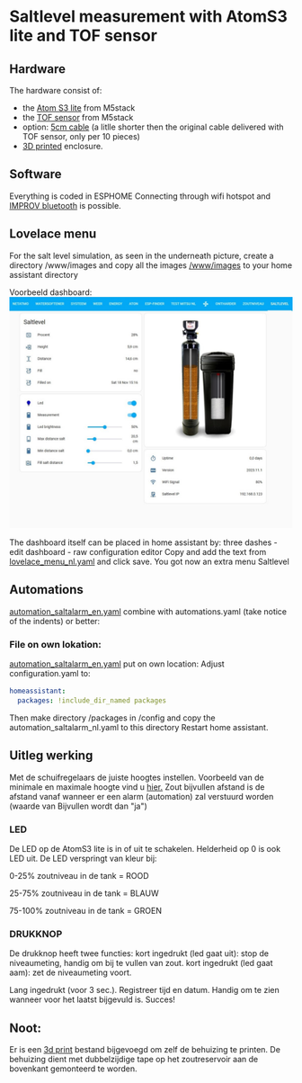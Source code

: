 # Saltlevel measurement with AtomS3 lite and TOF sensor

## Hardware
The hardware consist of:
- the [Atom S3 lite](https://www.tinytronics.nl/shop/nl/development-boards/microcontroller-boards/met-wi-fi/m5stack-atom-s3-lite-esp32-s3-development-board) from M5stack
- the [TOF sensor](https://www.tinytronics.nl/shop/nl/platformen-en-systemen/m5stack/unit/m5stack-tof-unit) from M5stack
- option: [5cm cable](https://www.tinytronics.nl/shop/nl/kabels-en-connectoren/kabels-en-adapters/grove-compatible/m5stack-grove-kabel-5cm-10-stuks) (a litlle shorter then the original cable delivered with TOF sensor, only per 10 pieces)
- [3D printed](../README/Saltlevel_Atoms3_TOF.stl)  enclosure.

## Software
Everything is coded in ESPHOME
Connecting through wifi hotspot and [IMPROV bluetooth](https://www.improv-wifi.com/) is possible.

## Lovelace menu
For the salt level simulation, as seen in the underneath picture, create a directory /www/images and copy all the images
[/www/images](../www/images) to your home assistant directory

Voorbeeld dashboard: 
![Example](Printscreen_EN.jpg)

The dashboard itself can be placed in home assistant by: three dashes - edit dashboard - raw configuration editor
Copy and add the text from [lovelace_menu_nl.yaml](../home_assistant/lovelace_menu_nl.yaml) and click save.
You got now an extra menu Saltlevel

## Automations
[automation_saltalarm_en.yaml](../home_assistant/automation_saltalarm_nl.yaml) combine with automations.yaml (take notice of the indents) or better:

### File on own lokation: 
[automation_saltalarm_en.yaml](../home_assistant/automation_saltalarm_nl) put on own location:
Adjust configuration.yaml to:

```yml
homeassistant:
  packages: !include_dir_named packages
```

Then make directory /packages in /config and copy the automation_saltalarm_nl.yaml to this directory
Restart home assistant.

## Uitleg werking

Met de schuifregelaars de juiste hoogtes instellen.
Voorbeeld van de minimale en maximale hoogte vind u [hier.](../README/min_max_NL.jpg) 
Zout bijvullen afstand is de afstand vanaf wanneer er een alarm (automation) zal verstuurd worden (waarde van Bijvullen wordt dan "ja")

### LED
De LED op de AtomS3 lite is in of uit te schakelen. Helderheid op 0 is ook LED uit.
De LED verspringt van kleur bij:

0-25% zoutniveau in de tank = ROOD

25-75% zoutniveau in de tank = BLAUW

75-100% zoutniveau in de tank = GROEN

### DRUKKNOP
De drukknop heeft twee functies:
kort ingedrukt (led gaat uit): stop de niveaumeting, handig om bij te vullen van zout.
kort ingedrukt (led gaat aam): zet de niveaumeting voort.

Lang ingedrukt (voor 3 sec.). Registreer tijd en datum. Handig om te zien wanneer voor het laatst bijgevuld is.
Succes!

## Noot:
Er is een  [3d print](../README/Saltlevel_Atoms3_TOF.stl)  bestand bijgevoegd om zelf de behuizing te printen.
De behuizing dient met dubbelzijdige tape op het zoutreservoir aan de bovenkant gemonteerd te worden.
